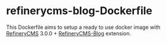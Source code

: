 # refinerycms-blog-Dockerfile

This Dockerfile aims to setup a ready to use docker image with [RefineryCMS](https://github.com/refinery/refinerycms) 3.0.0 + [RefineryCMS-Blog](https://github.com/refinery/refinerycms-blog) extension.
